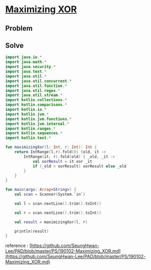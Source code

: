 # [Maximizing XOR](https://www.hackerrank.com/challenges/maximizing-xor/problem)
## Problem
## Solve
```kotlin
import java.io.*
import java.math.*
import java.security.*
import java.text.*
import java.util.*
import java.util.concurrent.*
import java.util.function.*
import java.util.regex.*
import java.util.stream.*
import kotlin.collections.*
import kotlin.comparisons.*
import kotlin.io.*
import kotlin.jvm.*
import kotlin.jvm.functions.*
import kotlin.jvm.internal.*
import kotlin.ranges.*
import kotlin.sequences.*
import kotlin.text.*

fun maximizingXor(l: Int, r: Int): Int {
    return IntRange(l,r).fold(0) {old, it ->
        IntRange(it, r).fold(old) { _old, _it ->
            val xorResult = it xor _it
            if (_old < xorResult) xorResult else _old
        }
    }
}

fun main(args: Array<String>) {
    val scan = Scanner(System.`in`)

    val l = scan.nextLine().trim().toInt()

    val r = scan.nextLine().trim().toInt()

    val result = maximizingXor(l, r)

    println(result)
}
```
reference : [https://github.com/SeungHwan-Lee/PAD/blob/master/PS/190102-Maximizing_XOR.md](https://github.com/SeungHwan-Lee/PAD/blob/master/PS/190102-Maximizing_XOR.md)
